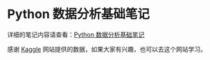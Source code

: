 # Python 数据分析基础笔记

详细的笔记内容请查看：[Python 数据分析基础笔记](https://github.com/wyqdgggfk/Python-Data-Analyze/blob/master/Python%20数据分析基础读书笔记.md)

感谢 [Kaggle](https://www.kaggle.com) 网站提供的数据，如果大家有兴趣，也可以去这个网站学习。

